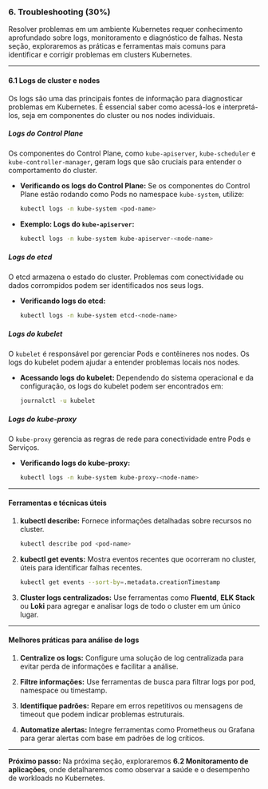 ### **6. Troubleshooting (30%)**

Resolver problemas em um ambiente Kubernetes requer conhecimento aprofundado sobre logs, monitoramento e diagnóstico de falhas. Nesta seção, exploraremos as práticas e ferramentas mais comuns para identificar e corrigir problemas em clusters Kubernetes.

---

#### **6.1 Logs de cluster e nodes**

Os logs são uma das principais fontes de informação para diagnosticar problemas em Kubernetes. É essencial saber como acessá-los e interpretá-los, seja em componentes do cluster ou nos nodes individuais.

##### **Logs do Control Plane**
Os componentes do Control Plane, como `kube-apiserver`, `kube-scheduler` e `kube-controller-manager`, geram logs que são cruciais para entender o comportamento do cluster.

- **Verificando os logs do Control Plane:**
  Se os componentes do Control Plane estão rodando como Pods no namespace `kube-system`, utilize:
  ```bash
  kubectl logs -n kube-system <pod-name>
  ```

- **Exemplo: Logs do `kube-apiserver`:**
  ```bash
  kubectl logs -n kube-system kube-apiserver-<node-name>
  ```

##### **Logs do etcd**
O etcd armazena o estado do cluster. Problemas com conectividade ou dados corrompidos podem ser identificados nos seus logs.

- **Verificando logs do etcd:**
  ```bash
  kubectl logs -n kube-system etcd-<node-name>
  ```

##### **Logs do kubelet**
O `kubelet` é responsável por gerenciar Pods e contêineres nos nodes. Os logs do kubelet podem ajudar a entender problemas locais nos nodes.

- **Acessando logs do kubelet:**
  Dependendo do sistema operacional e da configuração, os logs do kubelet podem ser encontrados em:
  ```bash
  journalctl -u kubelet
  ```

##### **Logs do kube-proxy**
O `kube-proxy` gerencia as regras de rede para conectividade entre Pods e Serviços.

- **Verificando logs do kube-proxy:**
  ```bash
  kubectl logs -n kube-system kube-proxy-<node-name>
  ```

---

#### **Ferramentas e técnicas úteis**

1. **kubectl describe:**
   Fornece informações detalhadas sobre recursos no cluster.
   ```bash
   kubectl describe pod <pod-name>
   ```

2. **kubectl get events:**
   Mostra eventos recentes que ocorreram no cluster, úteis para identificar falhas recentes.
   ```bash
   kubectl get events --sort-by=.metadata.creationTimestamp
   ```

3. **Cluster logs centralizados:**
   Use ferramentas como **Fluentd**, **ELK Stack** ou **Loki** para agregar e analisar logs de todo o cluster em um único lugar.

---

#### **Melhores práticas para análise de logs**

1. **Centralize os logs:**
   Configure uma solução de log centralizada para evitar perda de informações e facilitar a análise.

2. **Filtre informações:**
   Use ferramentas de busca para filtrar logs por pod, namespace ou timestamp.

3. **Identifique padrões:**
   Repare em erros repetitivos ou mensagens de timeout que podem indicar problemas estruturais.

4. **Automatize alertas:**
   Integre ferramentas como Prometheus ou Grafana para gerar alertas com base em padrões de log críticos.

---

**Próximo passo:**
Na próxima seção, exploraremos **6.2 Monitoramento de aplicações**, onde detalharemos como observar a saúde e o desempenho de workloads no Kubernetes.